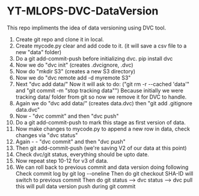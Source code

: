 # YT-MLOPS-DVC-DataVersion
This repo impliments the idea of data versioning using DVC tool.

1. Create git repo and clone it in local.
2. Create mycode.py clear and add code to it. (it will save a csv file to a new "data" folder)
3. Do a git add-commit-push before initializing dvc.
   pip install dvc
4. Now we do "dvc init" (creates .dvcignore, .dvc)
5. Now do "mkdir S3" (creates a new S3 directory)
6. Now we do "dvc remote add -d myremote S3"
7. Next "dvc add data/" 
   Now it will ask to do: ("git rm -r --cached 'data'" and "git commit -m "stop tracking data"")
   Because initially we were tracking data/ folder from git so now we remove it for DVC to handle.
8. Again we do "dvc add data/" (creates data.dvc) then "git add .gitignore data.dvc"
9. Now - "dvc commit" and then "dvc push"
9. Do a git add-commit-push to mark this stage as first version of data.
10. Now make changes to mycode.py to append a new row in data, check changes via "dvc status"
11. Again - - "dvc commit" and then "dvc push"
12. Then git add-commit-push (we're saving V2 of our data at this point)
13. Check dvc/git status, everything should be upto date.
14. Now repeat step 10-12 for v3 of data.
15. We can roll back to previous commit and data version doing following
	Check commit log by git log --oneline
	Then do git checkout SHA-ID will switch to previous commit
	Then do git status --> dvc status --> dvc pull this will pull data version push during git commit
